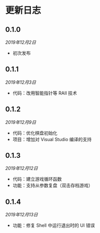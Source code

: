 # 更新日志

## 0.1.0

*2019年12月2日*

- 初次发布

## 0.1.1

*2019年12月3日*

- 代码：改用智能指针等 RAII 技术

## 0.1.2

*2019年12月9日*

- 代码：优化棋盘初始化
- 项目：增加对 Visual Studio 编译的支持

## 0.1.3

*2019年12月12日*

- 代码：建立游戏循环函数
- 功能：支持从参数复盘（双击存档游戏）

## 0.1.4

*2019年12月13日*

- 功能：修复 Shell 中运行退出时的 UI 错误